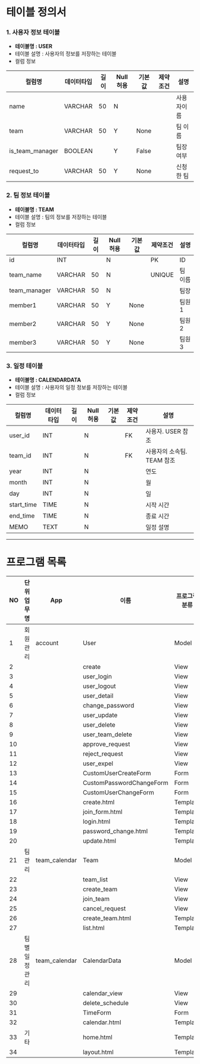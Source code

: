 # 테이블 정의서 

### 1. 사용자 정보 테이블 
- **테이블명 : USER**
- 테이블 설명 : 사용자의 정보를 저장하는 테이블 
- 컬럼 정보 
   
| 컬럼명         | 데이터타입  | 길이 | Null 허용 | 기본값   | 제약조건 | 설명      |
| -------------- | ---------- | ---- | --------- | ------ | -------- | ---------  |
| name           | VARCHAR    | 50   | N         |        |          | 사용자이름  |
| team           | VARCHAR    | 50   | Y         | None   |          | 팀 이름     |
| is_team_manager| BOOLEAN    |      | Y         | False  |          | 팀장 여부   |
| request_to     | VARCHAR    | 50   | Y         | None   |          | 신청한 팀   |



### 2. 팀 정보 테이블
- **테이블명 : TEAM**
- 테이블 설명 : 팀의 정보를 저장하는 테이블
- 컬럼 정보 


| 컬럼명        | 데이터타입| 길이 | Null 허용 | 기본값 | 제약조건    | 설명    |
| ------------ | --------   | ---- | --------- | ------- | --------- | ------- |
| id           | INT        |      | N         |         | PK        | ID     |
| team_name    | VARCHAR    | 50   | N         |         | UNIQUE     | 팀 이름 |
| team_manager | VARCHAR    | 50   | N         |         |           | 팀장    |
| member1      | VARCHAR    | 50   | Y         | None    |           | 팀원 1  |
| member2      | VARCHAR    | 50   | Y         | None    |           | 팀원 2  |
| member3      | VARCHAR    | 50   | Y         | None    |           | 팀원 3  |


### 3. 일정 테이블
- **테이블명 : CALENDARDATA**
- 테이블 설명 : 사용자의 일정 정보를 저장하는 테이블
- 컬럼 정보 

| 컬럼명     | 데이터타입    | 길이 | Null 허용 | 기본값 | 제약조건      | 설명       |
| ---------- | ------------ | --- | --------- | ------- | ------------- | ---------- |
| user_id    | INT          |     | N         |         |FK             | 사용자. USER 참조 |
| team_id    | INT          |     | N         |         |FK             | 사용자의 소속팀. TEAM 참조 |
| year       | INT          |     | N         |         |               | 연도       |
| month      | INT          |     | N         |         |               | 월         |
| day        | INT          |     | N         |         |               | 일         |
| start_time | TIME         |     | N         |         |               | 시작 시간  |
| end_time   | TIME         |     | N         |         |               | 종료 시간  |
| MEMO       | TEXT         |     | N         |         |               | 일정 설명  |

---

# 프로그램 목록 
| NO  | 단위업무명       | App           | 이름                  | 프로그램분류 | 프로그램타입 | 위치                             |
|-----|------------------|---------------|-----------------------|--------------|--------------|----------------------------------|
| 1   | 회원관리            | account       | User                 | Model        | Class        | account/models.py               |
| 2   |                  |               | create               | View         | function     | account/views.py                |
| 3   |                  |               | user_login           | View         | function     | account/views.py                |
| 4   |                  |               | user_logout          | View         | function     | account/views.py                |
| 5   |                  |               | user_detail          | View         | function     | account/views.py                |
| 6   |                  |               | change_password      | View         | function     | account/views.py                |
| 7   |                  |               | user_update          | View         | function     | account/views.py                |
| 8   |                  |               | user_delete          | View         | function     | account/views.py                |
| 9   |                  |               | user_team_delete     | View         | function     | account/views.py                |
| 10  |                  |               | approve_request      | View         | function     | account/views.py                |
| 11  |                  |               | reject_request       | View         | function     | account/views.py                |
| 12  |                  |               | user_expel           | View         | function     | account/views.py                |
| 13  |                  |                | CustomUserCreateForm  | Form         | Class        | account/forms.py                |
| 14  |                  |                | CustomPasswordChangeForm | Form    | Class        | account/forms.py                |
| 15  |                  |               | CustomUserChangeForm  | Form         | Class        | account/forms.py                |
| 16  |                  |               | create.html          | Template     | template     | account/template/account/       |
| 17  |                  |               | join_form.html       | Template     | template     | account/template/account/       |
| 18  |                  |               | login.html           | Template     | template     | account/template/account/       |
| 19  |                  |               | password_change.html | Template     | template     | account/template/account/       |
| 20  |                  |               | update.html          | Template     | template     | account/template/account/       |
| 21  | 팀 관리             | team_calendar | Team                 | Model        | Class        | team_calendar/models.py          |
| 22  |                  |               | team_list            | View         | function     | team_calendar/views.py           |
| 23  |                  |               | create_team          | View         | function     | team_calendar/views.py           |
| 24  |                  |               | join_team            | View         | function     | team_calendar/views.py           |
| 25  |                  |               | cancel_request       | View         | function     | team_calendar/views.py           |
| 26  |                  |               | create_team.html     | Template     | template     | team_calendar/templates/         |
| 27  |                  |               | list.html            | Template     | template     | team_calendar/templates/         |
| 28  | 팀별 일정 관리        | team_calendar | CalendarData         | Model        | Class        | team_calendar/models.py          |
| 29  |                  |               | calendar_view        | View         | function     | team_calendar/templates/         |
| 30  |                  |               | delete_schedule      | View         | function     | team_calendar/templates/         |
| 31  |                  |               | TimeForm             | Form         | Class        | team_calendar/forms.py           |
| 32  |                  |               | calendar.html        | Template     | template     | team_calendar/templates/         |
| 33  | 기타               |               | home.html            | Template     | template     | templates/                       |
| 34  |                  |               | layout.html          | Template     | template     | templates/                       |
